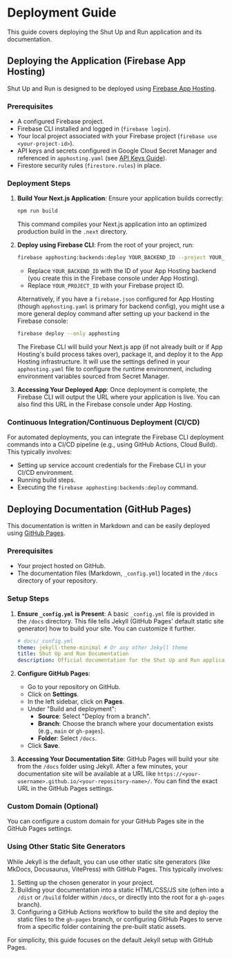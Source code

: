 
# Deployment Guide

This guide covers deploying the Shut Up and Run application and its documentation.

## Deploying the Application (Firebase App Hosting)

Shut Up and Run is designed to be deployed using [Firebase App Hosting](https://firebase.google.com/docs/app-hosting).

### Prerequisites

*   A configured Firebase project.
*   Firebase CLI installed and logged in (`firebase login`).
*   Your local project associated with your Firebase project (`firebase use <your-project-id>`).
*   API keys and secrets configured in Google Cloud Secret Manager and referenced in `apphosting.yaml` (see [API Keys Guide](developer-guide/api-keys.md)).
*   Firestore security rules (`firestore.rules`) in place.

### Deployment Steps

1.  **Build Your Next.js Application**:
    Ensure your application builds correctly:
    ```bash
    npm run build
    ```
    This command compiles your Next.js application into an optimized production build in the `.next` directory.

2.  **Deploy using Firebase CLI**:
    From the root of your project, run:
    ```bash
    firebase apphosting:backends:deploy YOUR_BACKEND_ID --project YOUR_PROJECT_ID
    ```
    *   Replace `YOUR_BACKEND_ID` with the ID of your App Hosting backend (you create this in the Firebase console under App Hosting).
    *   Replace `YOUR_PROJECT_ID` with your Firebase project ID.

    Alternatively, if you have a `firebase.json` configured for App Hosting (though `apphosting.yaml` is primary for backend config), you might use a more general deploy command after setting up your backend in the Firebase console:
    ```bash
    firebase deploy --only apphosting
    ```

    The Firebase CLI will build your Next.js app (if not already built or if App Hosting's build process takes over), package it, and deploy it to the App Hosting infrastructure. It will use the settings defined in your `apphosting.yaml` file to configure the runtime environment, including environment variables sourced from Secret Manager.

3.  **Accessing Your Deployed App**:
    Once deployment is complete, the Firebase CLI will output the URL where your application is live. You can also find this URL in the Firebase console under App Hosting.

### Continuous Integration/Continuous Deployment (CI/CD)

For automated deployments, you can integrate the Firebase CLI deployment commands into a CI/CD pipeline (e.g., using GitHub Actions, Cloud Build). This typically involves:
*   Setting up service account credentials for the Firebase CLI in your CI/CD environment.
*   Running build steps.
*   Executing the `firebase apphosting:backends:deploy` command.

## Deploying Documentation (GitHub Pages)

This documentation is written in Markdown and can be easily deployed using [GitHub Pages](https://pages.github.com/).

### Prerequisites

*   Your project hosted on GitHub.
*   The documentation files (Markdown, `_config.yml`) located in the `/docs` directory of your repository.

### Setup Steps

1.  **Ensure `_config.yml` is Present**:
    A basic `_config.yml` file is provided in the `/docs` directory. This file tells Jekyll (GitHub Pages' default static site generator) how to build your site. You can customize it further.
    ```yaml
    # docs/_config.yml
    theme: jekyll-theme-minimal # Or any other Jekyll theme
    title: Shut Up and Run Documentation
    description: Official documentation for the Shut Up and Run application.
    ```

2.  **Configure GitHub Pages**:
    *   Go to your repository on GitHub.
    *   Click on **Settings**.
    *   In the left sidebar, click on **Pages**.
    *   Under "Build and deployment":
        *   **Source**: Select "Deploy from a branch".
        *   **Branch**: Choose the branch where your documentation exists (e.g., `main` or `gh-pages`).
        *   **Folder**: Select `/docs`.
    *   Click **Save**.

3.  **Accessing Your Documentation Site**:
    GitHub Pages will build your site from the `/docs` folder using Jekyll. After a few minutes, your documentation site will be available at a URL like `https://<your-username>.github.io/<your-repository-name>/`. You can find the exact URL in the GitHub Pages settings.

### Custom Domain (Optional)

You can configure a custom domain for your GitHub Pages site in the GitHub Pages settings.

### Using Other Static Site Generators

While Jekyll is the default, you can use other static site generators (like MkDocs, Docusaurus, VitePress) with GitHub Pages. This typically involves:
1.  Setting up the chosen generator in your project.
2.  Building your documentation into a static HTML/CSS/JS site (often into a `/dist` or `/build` folder within `/docs`, or directly into the root for a `gh-pages` branch).
3.  Configuring a GitHub Actions workflow to build the site and deploy the static files to the `gh-pages` branch, or configuring GitHub Pages to serve from a specific folder containing the pre-built static assets.

For simplicity, this guide focuses on the default Jekyll setup with GitHub Pages.

